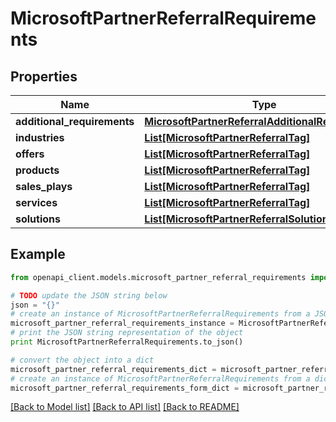 # MicrosoftPartnerReferralRequirements


## Properties
Name | Type | Description | Notes
------------ | ------------- | ------------- | -------------
**additional_requirements** | [**MicrosoftPartnerReferralAdditionalRequirements**](MicrosoftPartnerReferralAdditionalRequirements.md) |  | [optional] 
**industries** | [**List[MicrosoftPartnerReferralTag]**](MicrosoftPartnerReferralTag.md) |  | [optional] 
**offers** | [**List[MicrosoftPartnerReferralTag]**](MicrosoftPartnerReferralTag.md) |  | [optional] 
**products** | [**List[MicrosoftPartnerReferralTag]**](MicrosoftPartnerReferralTag.md) |  | [optional] 
**sales_plays** | [**List[MicrosoftPartnerReferralTag]**](MicrosoftPartnerReferralTag.md) |  | [optional] 
**services** | [**List[MicrosoftPartnerReferralTag]**](MicrosoftPartnerReferralTag.md) |  | [optional] 
**solutions** | [**List[MicrosoftPartnerReferralSolution]**](MicrosoftPartnerReferralSolution.md) |  | [optional] 

## Example

```python
from openapi_client.models.microsoft_partner_referral_requirements import MicrosoftPartnerReferralRequirements

# TODO update the JSON string below
json = "{}"
# create an instance of MicrosoftPartnerReferralRequirements from a JSON string
microsoft_partner_referral_requirements_instance = MicrosoftPartnerReferralRequirements.from_json(json)
# print the JSON string representation of the object
print MicrosoftPartnerReferralRequirements.to_json()

# convert the object into a dict
microsoft_partner_referral_requirements_dict = microsoft_partner_referral_requirements_instance.to_dict()
# create an instance of MicrosoftPartnerReferralRequirements from a dict
microsoft_partner_referral_requirements_form_dict = microsoft_partner_referral_requirements.from_dict(microsoft_partner_referral_requirements_dict)
```
[[Back to Model list]](../README.md#documentation-for-models) [[Back to API list]](../README.md#documentation-for-api-endpoints) [[Back to README]](../README.md)


